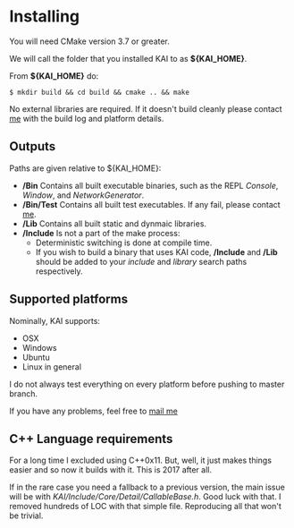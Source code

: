 # Installing

You will need CMake version 3.7 or greater.

We will call the folder that you installed KAI to as **${KAI_HOME}**.

From **${KAI_HOME}** do:

	$ mkdir build && cd build && cmake .. && make

No external libraries are required. If it doesn't build cleanly please contact [me](mailto:christian.schladetsch@gmail.com) with the build log and platform details.

## Outputs

Paths are given relative to ${KAI_HOME}:

* **/Bin** Contains all built executable binaries, such as the REPL _Console_, _Window_, and _NetworkGenerator_.
* **/Bin/Test** Contains all built test executables. If any fail, please contact [me](mailto:christian.schladetsch@gmail.com).
* **/Lib** Contains all built static and dynmaic libraries.
* **/Include** Is not a part of the make process:
  * Deterministic switching is done at compile time.
  * If you wish to build a binary that uses KAI code, **/Include** and **/Lib** should be added to your *include* and *library* search paths respectively.

## Supported platforms

Nominally, KAI supports:

* OSX
* Windows
* Ubuntu
* Linux in general

I do not always test everything on every platform before pushing to master branch.

If you have any problems, feel free to [mail me](mailto:christian.schladetsch@gmail.com)

## C++ Language requirements

For a long time I excluded using C++0x11. But, well, it just makes things easier and so now it builds with it. This is 2017 after all.

If in the rare case you need a fallback to a previous version, the main issue will be with *KAI/Include/Core/Detail/CallableBase.h*. Good luck with that. I removed hundreds of LOC with that simple file. Reproducing all that won't be trivial.
